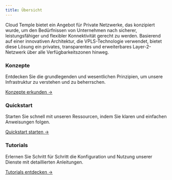 ```yaml
---
title: Übersicht
---
```


Cloud Temple bietet ein Angebot für Private Netzwerke, das konzipiert wurde, um den Bedürfnissen von Unternehmen nach sicherer, leistungsfähiger und flexibler Konnektivität gerecht zu werden. Basierend auf einer innovativen Architektur, die VPLS-Technologie verwendet, bietet diese Lösung ein privates, transparentes und erweiterbares Layer-2-Netzwerk über alle Verfügbarkeitszonen hinweg.


<div class="card-grid">
  <div class="card">
    <h3>Konzepte</h3>
    <p>Entdecken Sie die grundlegenden und wesentlichen Prinzipien, um unsere Infrastruktur zu verstehen und zu beherrschen.</p>
    <a href="./private_network/concepts" class="card-link">Konzepte erkunden &rarr;</a>
  </div>
  <div class="card">
    <h3>Quickstart</h3>
    <p>Starten Sie schnell mit unseren Ressourcen, indem Sie klaren und einfachen Anweisungen folgen.</p>
    <a href="./private_network/quickstart" class="card-link">Quickstart starten &rarr;</a>
  </div>
    <div class="card">
    <h3>Tutorials</h3>
    <p>Erlernen Sie Schritt für Schritt die Konfiguration und Nutzung unserer Dienste mit detaillierten Anleitungen.</p>
    <a href="./private_network/tutorials" class="card-link">Tutorials entdecken &rarr;</a>
  </div>
</div>